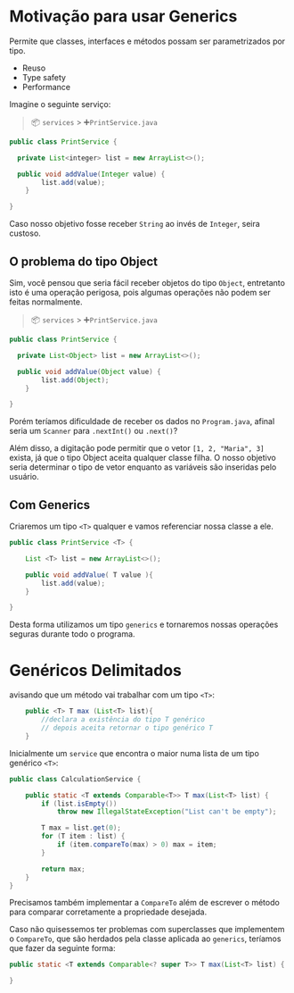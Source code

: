 # Motivação para usar Generics

Permite que classes, interfaces e métodos possam ser parametrizados por tipo.

- Reuso
- Type safety
- Performance

Imagine o seguinte serviço:

> 📦 `services` > ➕`PrintService.java`
```java
public class PrintService {

  private List<integer> list = new ArrayList<>();

  public void addValue(Integer value) {
		list.add(value);
	}

}
```

Caso nosso objetivo fosse receber `String` ao invés de `Integer`, seira custoso.

## O problema do tipo Object

Sim, você pensou que seria fácil receber objetos do tipo `Object`, entretanto isto é uma operação perigosa, pois algumas operações não podem ser feitas normalmente.

> 📦 `services` > ➕`PrintService.java`
```java
public class PrintService {

  private List<Object> list = new ArrayList<>();

  public void addValue(Object value) {
		list.add(Object);
	}

}
```

Porém teríamos dificuldade de receber os dados no `Program.java`, afinal seria um `Scanner` para `.nextInt()` ou `.next()`? 

Além disso, a digitação pode permitir que o vetor `[1, 2, "Maria", 3]` exista, já que o tipo Object aceita qualquer classe filha. O nosso objetivo seria determinar o tipo de vetor enquanto as variáveis são inseridas pelo usuário.

## Com Generics

Criaremos um tipo `<T>` qualquer e vamos referenciar nossa classe a ele.

```java
public class PrintService <T> {

	List <T> list = new ArrayList<>();

	public void addValue( T value ){
		list.add(value);
	}

}
```

Desta forma utilizamos um tipo `generics` e tornaremos nossas operações seguras durante todo o programa.

# Genéricos Delimitados

avisando que um método vai trabalhar com um tipo `<T>`:

```java
	public <T> T max (List<T> list){
		//declara a existência do tipo T genérico
		// depois aceita retornar o tipo genérico T
	}
```

Inicialmente um `service` que encontra o maior numa lista de um tipo genérico `<T>`:

```java
public class CalculationService {

	public static <T extends Comparable<T>> T max(List<T> list) {
		if (list.isEmpty()) 
			throw new IllegalStateException("List can't be empty");

		T max = list.get(0);
		for (T item : list) {
			if (item.compareTo(max) > 0) max = item;
		}

		return max;
	}
}
```

Precisamos também implementar a `CompareTo` além de escrever o método para comparar corretamente a propriedade desejada.

Caso não quisessemos ter problemas com superclasses que implementem o `CompareTo`, que são herdados pela classe aplicada ao `generics`, teríamos que fazer da seguinte forma:

```java
public static <T extends Comparable<? super T>> T max(List<T> list) {

}	
```